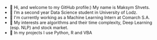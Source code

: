 - 👋 Hi, and welcome to my GitHub profile:) My name is Maksym Shvets.
- 👀 I’m a second year Data Science student in University of Lodz.
- 👀 I'm currently working as a Machine Learning Intern at Comarch S.A.
- 🌱 My interests are algorithms and their time complexity, Deep Learning (esp. NLP) and stock market.
- 🌱 In my projects I use Python, R and VBA

<!---

- 💞️ I’m looking to collaborate on ...
- 📫 How to reach me ...
shvetsmaksym/shvetsmaksym is a ✨ special ✨ repository because its `README.md` (this file) appears on your GitHub profile.
You can click the Preview link to take a look at your changes.
--->
